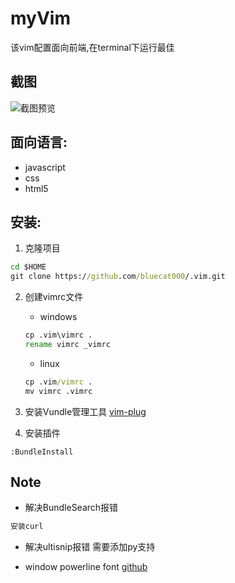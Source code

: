 # myVim
该vim配置面向前端,在terminal下运行最佳

## 截图
![截图预览](http://p1.bqimg.com/567571/9933fca5e58de768.jpg)

## 面向语言:
- javascript
- css
- html5

## 安装:
1. 克隆项目
```cmd
cd $HOME
git clone https://github.com/bluecat000/.vim.git
```
2. 创建vimrc文件

	- windows
	```cmd
	cp .vim\vimrc .
	rename vimrc _vimrc
	```
	- linux
	```cmd
	cp .vim/vimrc .
	mv vimrc .vimrc
	```
3. 安装Vundle管理工具
[vim-plug](https://github.com/VundleVim/Vundle.vim)
4. 安装插件
```vim
:BundleInstall
```

##  Note
- 解决BundleSearch报错
```cmd
安装curl
```
- 解决ultisnip报错
需要添加py支持

- window powerline font
[github](https://github.com/liangfeng/consolas-font-for-airline)
